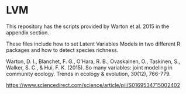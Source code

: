 # LVM
This repository has the scripts provided by Warton et al. 2015 in the appendix section. 

These files include how to set Latent Variables Models in two different R packages and how to detect species richness.

Warton, D. I., Blanchet, F. G., O’Hara, R. B., Ovaskainen, O., Taskinen, S., Walker, S. C., & Hui, F. K. (2015). So many variables: joint modeling in community ecology. Trends in ecology & evolution, 30(12), 766-779.

https://www.sciencedirect.com/science/article/pii/S0169534715002402


